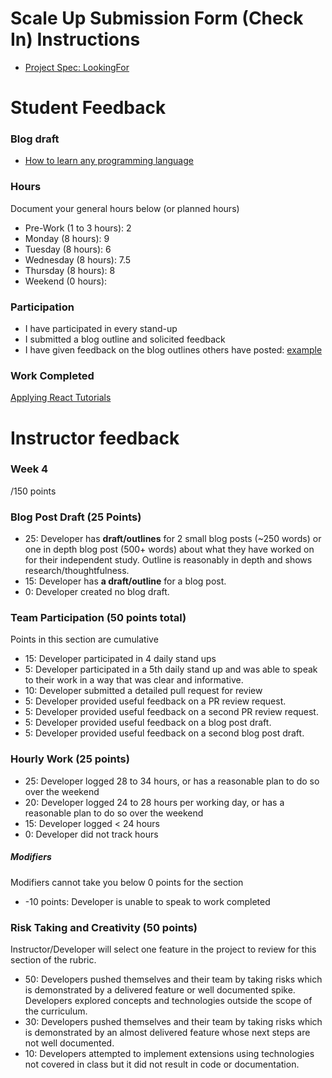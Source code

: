 # Scale Up Submission Form (Check In) Instructions

- [Project Spec: LookingFor](https://github.com/turingschool/lesson_plans/blob/master/ruby_04-apis_and_scalability/looking_for_project.markdown)

# Student Feedback

### Blog draft

- [How to learn any programming language](https://medium.com/@TheJasonHanna/how-to-learn-any-programming-language-outline-b20872ba5aa1)

### Hours

Document your general hours below (or planned hours)

- Pre-Work (1 to 3 hours): 2
- Monday (8 hours): 9
- Tuesday (8 hours): 6
- Wednesday (8 hours): 7.5
- Thursday (8 hours): 8
- Weekend (0 hours):

### Participation

- I have participated in every stand-up
- I submitted a blog outline and solicited feedback
- I have given feedback on the blog outlines others have   posted: [example](https://gist.github.com/twhitinger/e4aeeff5bc6a23d378319a33b3168c83)

### Work Completed

[Applying React Tutorials](https://github.com/Automatic365/react-youtube)

# Instructor feedback

### Week 4

/150 points

### Blog Post Draft (25 Points)  

* 25: Developer has **draft/outlines** for 2 small blog posts (~250 words) or one in depth blog post (500+ words) about what they have worked on for their independent study. Outline is reasonably in depth and shows research/thoughtfulness.
* 15: Developer has **a draft/outline** for a blog post.
* 0: Developer created no blog draft.

### Team Participation (50 points total)

Points in this section are cumulative

* 15: Developer participated in 4 daily stand ups
* 5: Developer participated in a 5th daily stand up and was able to speak to their work in a way that was clear and informative.
* 10: Developer submitted a detailed pull request for review
* 5: Developer provided useful feedback on a PR review request.
* 5: Developer provided useful feedback on a second PR review request.
* 5: Developer provided useful feedback on a blog post draft.
* 5: Developer provided useful feedback on a second blog post draft.

### Hourly Work (25 points)

* 25: Developer logged 28 to 34 hours, or has a reasonable plan to do so over the weekend
* 20: Developer logged 24 to 28 hours per working day, or has a reasonable plan to do so over the weekend
* 15: Developer logged < 24 hours
* 0: Developer did not track hours

##### Modifiers

Modifiers cannot take you below 0 points for the section

* -10 points: Developer is unable to speak to work completed


### Risk Taking and Creativity (50 points)

Instructor/Developer will select one feature in the project to review for this section of the rubric.

* 50: Developers pushed themselves and their team by taking risks which is demonstrated by a delivered feature or well documented spike. Developers explored concepts and technologies outside the scope of the curriculum.
* 30: Developers pushed themselves and their team by taking risks which is demonstrated by an almost delivered feature whose next steps are not well documented.
* 10: Developers attempted to implement extensions using technologies not covered in class but it did not result in code or documentation.
